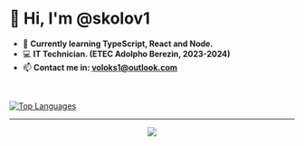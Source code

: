 <h1>👋 Hi, I'm @skolov1</h1>

- 📝 <strong>Currently learning TypeScript, React and Node.</strong>
- 💻 <strong>IT Technician. (ETEC Adolpho Berezin, 2023-2024)</strong>
- 📫 <strong>Contact me in: voloks1@outlook.com</strong>
</br>

[![Top Languages](https://github-readme-stats.vercel.app/api/top-langs/?username=voloks1&theme=dark)](https://github.com/voloks1/github-readme-stats)

<hr>
<p align="center">
  <a href="https://skillicons.dev">
    <img src="https://skillicons.dev/icons?i=html,css,js,ts,react,tailwind,php,cs,mysql&theme=dark" />
  </a>
</p>
